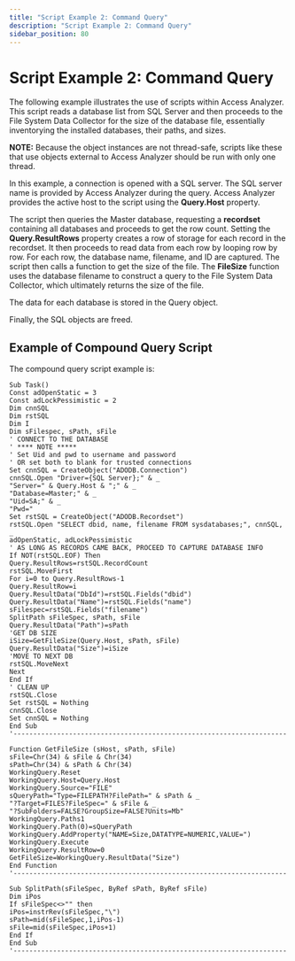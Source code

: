 ```yaml
---
title: "Script Example 2: Command Query"
description: "Script Example 2: Command Query"
sidebar_position: 80
---
```


# Script Example 2: Command Query

The following example illustrates the use of scripts within Access Analyzer. This script reads a
database list from SQL Server and then proceeds to the File System Data Collector for the size of
the database file, essentially inventorying the installed databases, their paths, and sizes.

**NOTE:** Because the object instances are not thread-safe, scripts like these that use objects
external to Access Analyzer should be run with only one thread.

In this example, a connection is opened with a SQL server. The SQL server name is provided by Access
Analyzer during the query. Access Analyzer provides the active host to the script using the
**Query.Host** property.

The script then queries the Master database, requesting a **recordset** containing all databases and
proceeds to get the row count. Setting the **Query.ResultRows** property creates a row of storage
for each record in the recordset. It then proceeds to read data from each row by looping row by row.
For each row, the database name, filename, and ID are captured. The script then calls a function to
get the size of the file. The **FileSize** function uses the database filename to construct a query
to the File System Data Collector, which ultimately returns the size of the file.

The data for each database is stored in the Query object.

Finally, the SQL objects are freed.

## Example of Compound Query Script

The compound query script example is:

```
Sub Task() 
Const adOpenStatic = 3
Const adLockPessimistic = 2 
Dim cnnSQL
Dim rstSQL
Dim I
Dim sFilespec, sPath, sFile 
' CONNECT TO THE DATABASE
' **** NOTE *****
' Set Uid and pwd to username and password
' OR set both to blank for trusted connections 
Set cnnSQL = CreateObject("ADODB.Connection")
cnnSQL.Open "Driver={SQL Server};" & _ 
"Server=" & Query.Host & ";" & _
"Database=Master;" & _
"Uid=SA;" & _ 
"Pwd="
Set rstSQL = CreateObject("ADODB.Recordset")
rstSQL.Open "SELECT dbid, name, filename FROM sysdatabases;", cnnSQL, _
adOpenStatic, adLockPessimistic 
' AS LONG AS RECORDS CAME BACK, PROCEED TO CAPTURE DATABASE INFO 
If NOT(rstSQL.EOF) Then
Query.ResultRows=rstSQL.RecordCount
rstSQL.MoveFirst
For i=0 to Query.ResultRows-1
Query.ResultRow=i
Query.ResultData("DbId")=rstSQL.Fields("dbid")
Query.ResultData("Name")=rstSQL.Fields("name")
sFilespec=rstSQL.Fields("filename")
SplitPath sFileSpec, sPath, sFile
Query.ResultData("Path")=sPath 
'GET DB SIZE 
iSize=GetFileSize(Query.Host, sPath, sFile)
Query.ResultData("Size")=iSize 
'MOVE TO NEXT DB
rstSQL.MoveNext 
Next 
End If 
' CLEAN UP 
rstSQL.Close
Set rstSQL = Nothing 
cnnSQL.Close
Set cnnSQL = Nothing 
End Sub 
'--------------------------------------------------------------------- 
Function GetFileSize (sHost, sPath, sFile) 
sFile=Chr(34) & sFile & Chr(34)
sPath=Chr(34) & sPath & Chr(34)
WorkingQuery.Reset
WorkingQuery.Host=Query.Host
WorkingQuery.Source="FILE"
sQueryPath="Type=FILEPATH?FilePath=" & sPath & _
"?Target=FILES?FileSpec=" & sFile & _
"?SubFolders=FALSE?GroupSize=FALSE?Units=Mb"
WorkingQuery.Paths1
WorkingQuery.Path(0)=sQueryPath
WorkingQuery.AddProperty("NAME=Size,DATATYPE=NUMERIC,VALUE=")
WorkingQuery.Execute
WorkingQuery.ResultRow=0 
GetFileSize=WorkingQuery.ResultData("Size") 
End Function 
'--------------------------------------------------------------------- 
Sub SplitPath(sFileSpec, ByRef sPath, ByRef sFile)
Dim iPos
If sFileSpec<>"" then
iPos=instrRev(sFileSpec,"\")
sPath=mid(sFileSpec,1,iPos-1)
sFile=mid(sFileSpec,iPos+1)
End If
End Sub
'---------------------------------------------------------------------

```
